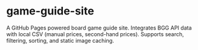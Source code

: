 # game-guide-site
A GitHub Pages powered board game guide site. Integrates BGG API data with local CSV (manual prices, second-hand prices). Supports search, filtering, sorting, and static image caching.
